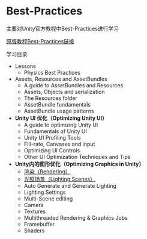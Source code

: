 # Best-Practices
主要对Unity官方教程中Best-Practices进行学习

[原版教程Best-Practices链接](https://unity3d.com/cn/learn/tutorials/s/best-practices)

学习目录
- Lessons
  - Physics Best Practices
- Assets, Resources and AssetBundles
  - A guide to AssetBundles and Resources
  - Assets, Objects and serialization
  - The Resources folder
  - AssetBundle fundamentals
  - AssetBundle usage patterns
- **Unity UI 优化（Optimizing Unity UI）**
  - A guide to optimizing Unity UI
  - Fundamentals of Unity UI
  - Unity UI Profiling Tools
  - Fill-rate, Canvases and input
  - Optimizing UI Controls
  - Other UI Optimization Techniques and Tips
- **Unity内的图形优化（Optimizing Graphics in Unity）**
  - [渲染（Rendering）](/Rendering/Rendering.md)
  - [光照场景（Lighting Scenes）](/Rendering/Lighting-Scenes.md)
  - Auto Generate and Generate Lighting
  - Lighting Settings
  - Multi-Scene editing
  - Camera
  - Textures
  - Multithreaded Rendering & Graphics Jobs
  - Framebuffer
  - Shaders
